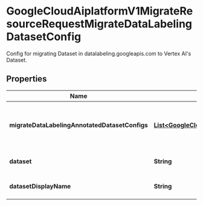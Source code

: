 

# GoogleCloudAiplatformV1MigrateResourceRequestMigrateDataLabelingDatasetConfig

Config for migrating Dataset in datalabeling.googleapis.com to Vertex AI's Dataset.

## Properties

| Name | Type | Description | Notes |
|------------ | ------------- | ------------- | -------------|
|**migrateDataLabelingAnnotatedDatasetConfigs** | [**List&lt;GoogleCloudAiplatformV1MigrateResourceRequestMigrateDataLabelingDatasetConfigMigrateDataLabelingAnnotatedDatasetConfig&gt;**](GoogleCloudAiplatformV1MigrateResourceRequestMigrateDataLabelingDatasetConfigMigrateDataLabelingAnnotatedDatasetConfig.md) | Optional. Configs for migrating AnnotatedDataset in datalabeling.googleapis.com to Vertex AI&#39;s SavedQuery. The specified AnnotatedDatasets have to belong to the datalabeling Dataset. |  [optional] |
|**dataset** | **String** | Required. Full resource name of data labeling Dataset. Format: &#x60;projects/{project}/datasets/{dataset}&#x60;. |  [optional] |
|**datasetDisplayName** | **String** | Optional. Display name of the Dataset in Vertex AI. System will pick a display name if unspecified. |  [optional] |



